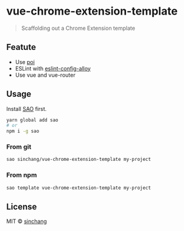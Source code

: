 # vue-chrome-extension-template

> Scaffolding out a Chrome Extension template

## Featute

* Use [poi](https://poi.js.org)
* ESLint with [eslint-config-alloy](https://github.com/AlloyTeam/eslint-config-alloy)
* Use vue and vue-router

## Usage

Install [SAO](https://github.com/egoist/sao) first.

```bash
yarn global add sao
# or
npm i -g sao
```

### From git

```bash
sao sinchang/vue-chrome-extension-template my-project
```

### From npm

```bash
sao template vue-chrome-extension-template my-project
```

## License

MIT &copy; [sinchang](github.com/sinchang)
